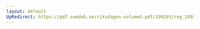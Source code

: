 ```yaml
---
layout: default
UpRedirect: https://pdf.swedeb.se/riksdagen-volumeG-pdf/199293/reg_199293/reg_199293_0299.pdf
---
```

